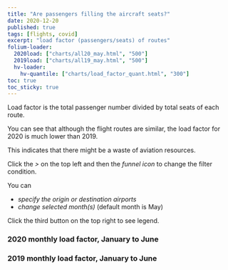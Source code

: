 ```yaml
---
title: "Are passengers filling the aircraft seats?"
date: 2020-12-20
published: true
tags: [flights, covid]
excerpt: "load factor (passengers/seats) of routes"
folium-loader:
  2020load: ["charts/all20_may.html", "500"]
  2019load: ["charts/all19_may.html", "500"]
  hv-loader:
    hv-quantile: ["charts/load_factor_quant.html", "300"]
toc: true
toc_sticky: true
---
```



Load factor is the total passenger number divided by total seats of each route.

You can see that although the flight routes are similar, the load factor for 2020 is much lower than 2019.

This indicates that there might be a waste of aviation resources.

<div id="hv-quantile"></div>


Click the *>* on the top left and then the *funnel icon* to change the filter condition.

You can
- *specify the origin or destination airports*
- *change selected month(s)* (default month is May)

Click the third button on the top right to see legend.

### 2020 monthly load factor, January to June

<div id="2020load"></div>

### 2019 monthly load factor, January to June

<div id="2019load"></div>
